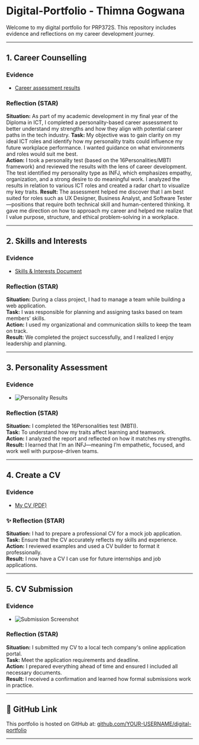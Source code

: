 # Digital-Portfolio - Thimna Gogwana 
Welcome to my digital portfolio for PRP372S. This repository includes evidence and reflections on my career development journey.

---
## 1. Career Counselling

### Evidence
- [Career assessment results](Thimna_Gogwana_Personality_Assessment.pdf)

### Reflection (STAR)
**Situation:** As part of my academic development in my final year of the Diploma in ICT, I completed a personality-based career assessment to better understand my strengths and how they align with potential career paths in the tech industry. 
**Task:** My objective was to gain clarity on my ideal ICT roles and identify how my personality traits could influence my future workplace performance. I wanted guidance on what environments and roles would suit me best.  
**Action:** I took a personality test (based on the 16Personalities/MBTI framework) and reviewed the results with the lens of career development. The test identified my personality type as INFJ, which emphasizes empathy, organization, and a strong desire to do meaningful work. I analyzed the results in relation to various ICT roles and created a radar chart to visualize my key traits.
**Result:** The assessment helped me discover that I am best suited for roles such as UX Designer, Business Analyst, and Software Tester—positions that require both technical skill and human-centered thinking. It gave me direction on how to approach my career and helped me realize that I value purpose, structure, and ethical problem-solving in a workplace.

---

## 2. Skills and Interests

### Evidence
- [Skills & Interests Document](skills-interests/skills.pdf)

### Reflection (STAR)
**Situation:** During a class project, I had to manage a team while building a web application.  
**Task:** I was responsible for planning and assigning tasks based on team members’ skills.  
**Action:** I used my organizational and communication skills to keep the team on track.  
**Result:** We completed the project successfully, and I realized I enjoy leadership and planning.

---

## 3. Personality Assessment

### Evidence
- ![Personality Results](personality-assessment/results.png)

### Reflection (STAR)
**Situation:** I completed the 16Personalities test (MBTI).  
**Task:** To understand how my traits affect learning and teamwork.  
**Action:** I analyzed the report and reflected on how it matches my strengths.  
**Result:** I learned that I’m an INFJ—meaning I’m empathetic, focused, and work well with purpose-driven teams.

---

## 4. Create a CV

### Evidence
- [My CV (PDF)](cv/CV.pdf)

### ✨ Reflection (STAR)
**Situation:** I had to prepare a professional CV for a mock job application.  
**Task:** Ensure that the CV accurately reflects my skills and experience.  
**Action:** I reviewed examples and used a CV builder to format it professionally.  
**Result:** I now have a CV I can use for future internships and job applications.

---

## 5. CV Submission

### Evidence
- ![Submission Screenshot](cv-submission/screenshot.png)

### Reflection (STAR)
**Situation:** I submitted my CV to a local tech company's online application portal.  
**Task:** Meet the application requirements and deadline.  
**Action:** I prepared everything ahead of time and ensured I included all necessary documents.  
**Result:** I received a confirmation and learned how formal submissions work in practice.

---

## 🔗 GitHub Link

This portfolio is hosted on GitHub at: [github.com/YOUR-USERNAME/digital-portfolio](https://github.com/YOUR-USERNAME/digital-portfolio)

---

